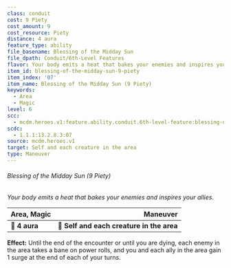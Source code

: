 ```yaml
---
class: conduit
cost: 9 Piety
cost_amount: 9
cost_resource: Piety
distance: 4 aura
feature_type: ability
file_basename: Blessing of the Midday Sun
file_dpath: Conduit/6th-Level Features
flavor: Your body emits a heat that bakes your enemies and inspires your allies.
item_id: blessing-of-the-midday-sun-9-piety
item_index: '07'
item_name: Blessing of the Midday Sun (9 Piety)
keywords:
  - Area
  - Magic
level: 6
scc:
  - mcdm.heroes.v1:feature.ability.conduit.6th-level-feature:blessing-of-the-midday-sun-9-piety
scdc:
  - 1.1.1:13.2.8.3:07
source: mcdm.heroes.v1
target: Self and each creature in the area
type: Maneuver
---
```


###### Blessing of the Midday Sun (9 Piety)

*Your body emits a heat that bakes your enemies and inspires your allies.*

| **Area, Magic** |                              **Maneuver** |
| --------------- | ----------------------------------------: |
| **📏 4 aura**   | **🎯 Self and each creature in the area** |

**Effect:** Until the end of the encounter or until you are dying, each enemy in the area takes a bane on power rolls, and you and each ally in the area gain 1 surge at the end of each of your turns.
